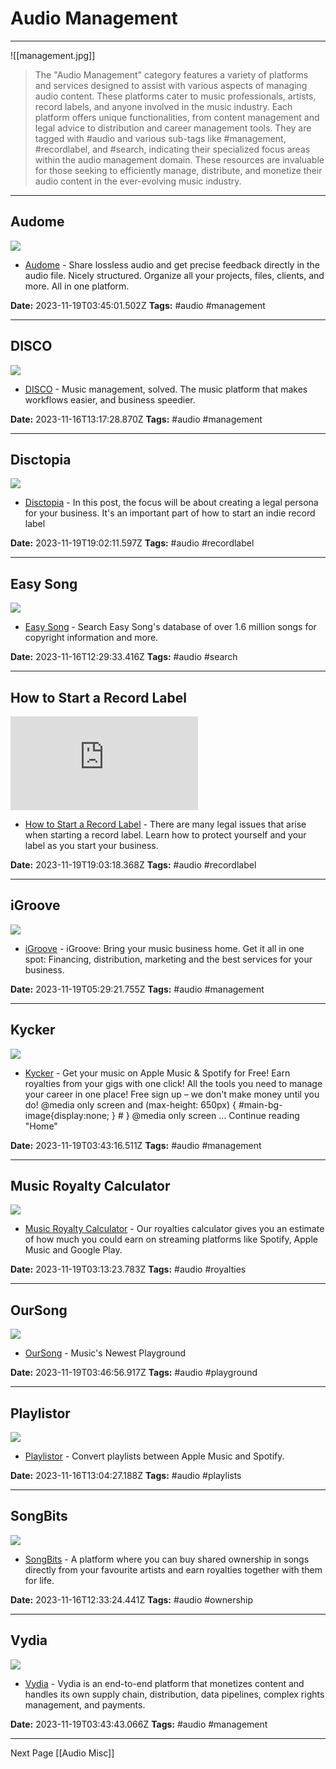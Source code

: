 # Audio Management

---

![[management.jpg]]


>The "Audio Management" category features a variety of platforms and services designed to assist with various aspects of managing audio content. These platforms cater to music professionals, artists, record labels, and anyone involved in the music industry. Each platform offers unique functionalities, from content management and legal advice to distribution and career management tools. They are tagged with #audio and various sub-tags like #management, #recordlabel, and #search, indicating their specialized focus areas within the audio management domain. These resources are invaluable for those seeking to efficiently manage, distribute, and monetize their audio content in the ever-evolving music industry.

---

## Audome

![](https://audome.com/assets/images/hero.webp)

- [Audome](https://audome.com/) - Share lossless audio and get precise feedback directly in the audio file. Nicely structured. Organize all your projects, files, clients, and more. All in one platform.

**Date:** 2023-11-19T03:45:01.502Z
**Tags:** #audio #management

---

## DISCO

![](https://www.disco.ac/_next/image?url=https%3A%2F%2Fcdn.builder.io%2Fapi%2Fv1%2Fimage%2Fassets%252F60a117fad96b4642b1ed406abe825325%252Ff8fb3218047845edaecd5ce4c37e0714&w=3840&q=75)

- [DISCO](https://www.disco.ac/) - Music management, solved. The music platform that makes workflows easier, and business speedier.

**Date:** 2023-11-16T13:17:28.870Z
**Tags:** #audio #management

---

## Disctopia

![](https://cdn-disctopia.pressidium.com/wp-content/uploads/2021/09/AdobeStock_287710004.jpeg)

- [Disctopia](https://disctopia.com/registering-your-indie-record-label-officially/) - In this post, the focus will be about creating a legal persona for your business. It's an important part of how to start an indie record label

**Date:** 2023-11-19T19:02:11.597Z
**Tags:** #audio #recordlabel

---

## Easy Song

![](https://rdl.ink/render/https%3A%2F%2Fwww.easysong.com%2Fsearch%2Fsongs%2F)

- [Easy Song](https://www.easysong.com/search/songs/) - Search Easy Song's database of over 1.6 million songs for copyright information and more.

**Date:** 2023-11-16T12:29:33.416Z
**Tags:** #audio #search

---

## How to Start a Record Label

![](https://rdl.ink/render/https%3A%2F%2Fwww.nolo.com%2Flegal-encyclopedia%2Fhow-start-record-label.html)

- [How to Start a Record Label](https://www.nolo.com/legal-encyclopedia/how-start-record-label.html) - There are many legal issues that arise when starting a record label. Learn how to protect yourself and your label as you start your business.

**Date:** 2023-11-19T19:03:18.368Z
**Tags:** #audio #recordlabel

---

## iGroove

![](https://www.igroovemusic.com/wp-content/uploads/2022/09/header_paula_douglas-1.jpg)

- [iGroove](https://www.igroovemusic.com/) - iGroove: Bring your music business home. Get it all in one spot: Financing, distribution, marketing and the best services for your business.

**Date:** 2023-11-19T05:29:21.755Z
**Tags:** #audio #management

---

## Kycker

![](https://www.kycker.net/wp-content/uploads/2018/11/BG-04-small-JPEG-150x150.jpg)

- [Kycker](https://www.kycker.net/) - Get your music on Apple Music & Spotify for Free! Earn royalties from your gigs with one click! All the tools you need to manage your career in one place! Free sign up – we don't make money until you do! @media only screen and (max-height: 650px) { #main-bg-image{display:none; } # } @media only screen … Continue reading "Home"

**Date:** 2023-11-19T03:43:16.511Z
**Tags:** #audio #management

---

## Music Royalty Calculator

![](https://s3-eu-west-1.amazonaws.com/musicgateway.public/metaImages/Twitter-600.png)

- [Music Royalty Calculator](https://www.musicgateway.com/royalties-calculator) - Our royalties calculator gives you an estimate of how much you could earn on streaming platforms like Spotify, Apple Music and Google Play.

**Date:** 2023-11-19T03:13:23.783Z
**Tags:** #audio #royalties

---

## OurSong

![](https://www.oursong.com/images/og-image.png)

- [OurSong](https://www.oursong.com/) - Music's Newest Playground

**Date:** 2023-11-19T03:46:56.917Z
**Tags:** #audio #playground

---

## Playlistor

![](https://playlistor.io/static/img/screenshot.jpg)

- [Playlistor](https://playlistor.io/) - Convert playlists between Apple Music and Spotify.

**Date:** 2023-11-16T13:04:27.188Z
**Tags:** #audio #playlists

---

## SongBits

![](https://www.songbits.com/social-seo.png)

- [SongBits](https://www.songbits.com/) - A platform where you can buy shared ownership in songs directly from your favourite artists and earn royalties together with them for life.

**Date:** 2023-11-16T12:33:24.441Z
**Tags:** #audio #ownership

---

## Vydia

![](https://vydia.com/wp-content/uploads/vydiaLogoShare.png)

- [Vydia](https://vydia.com/) - Vydia is an end-to-end platform that monetizes content and handles its own supply chain, distribution, data pipelines, complex rights management, and payments.

**Date:** 2023-11-19T03:43:43.066Z
**Tags:** #audio #management

---

Next Page [[Audio Misc]]
